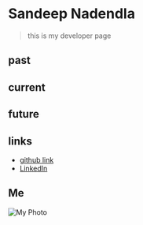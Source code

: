 # Sandeep Nadendla

> this is my developer page

## past

## current

## future

## links

* [github link](https://github.com/sandeepnadendla-git)
* [LinkedIn](https://www.linkedin.com/in/sandeepnadendla/)

## Me

![My Photo](https://avatars.githubusercontent.com/u/77738760?s=400&u=a607fcffe3a081dfa8ef01f6721131dfb399b4d8&v=4)
